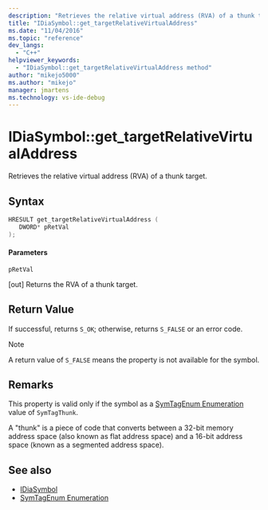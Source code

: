 ```yaml
---
description: "Retrieves the relative virtual address (RVA) of a thunk target."
title: "IDiaSymbol::get_targetRelativeVirtualAddress"
ms.date: "11/04/2016"
ms.topic: "reference"
dev_langs:
  - "C++"
helpviewer_keywords:
  - "IDiaSymbol::get_targetRelativeVirtualAddress method"
author: "mikejo5000"
ms.author: "mikejo"
manager: jmartens
ms.technology: vs-ide-debug
---
```

# IDiaSymbol::get_targetRelativeVirtualAddress

Retrieves the relative virtual address (RVA) of a thunk target.

## Syntax

```C++
HRESULT get_targetRelativeVirtualAddress ( 
   DWORD* pRetVal
);
```

#### Parameters
 `pRetVal`

[out] Returns the RVA of a thunk target.

## Return Value
 If successful, returns `S_OK`; otherwise, returns `S_FALSE` or an error code.

> [!NOTE]
> A return value of `S_FALSE` means the property is not available for the symbol.

## Remarks
 This property is valid only if the symbol as a [SymTagEnum Enumeration](../../debugger/debug-interface-access/symtagenum.md) value of `SymTagThunk`.

 A "thunk" is a piece of code that converts between a 32-bit memory address space (also known as flat address space) and a 16-bit address space (known as a segmented address space).

## See also
- [IDiaSymbol](../../debugger/debug-interface-access/idiasymbol.md)
- [SymTagEnum Enumeration](../../debugger/debug-interface-access/symtagenum.md)
